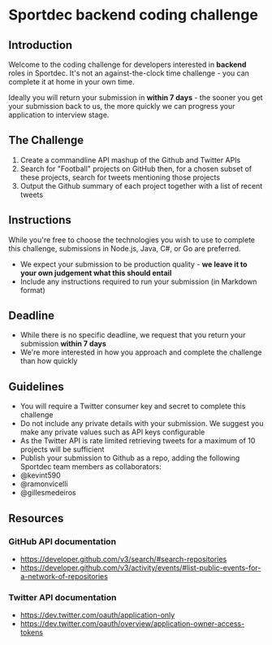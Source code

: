 # Sportdec backend coding challenge

## Introduction
Welcome to the coding challenge for developers interested in __backend__ roles in Sportdec. It's not an against-the-clock time challenge - you can complete it at home in your own time. 

Ideally you will return your submission in __within 7 days__ - the sooner you get your submission back to us, the more quickly we can progress your application to interview stage.

## The Challenge
1. Create a commandline API mashup of the Github and Twitter APIs
2. Search for "Football" projects on GitHub then, for a chosen subset of these projects, search for tweets mentioning those projects
3. Output the Github summary of each project together with a list of recent tweets

## Instructions
While you're free to choose the technologies you wish to use to complete this challenge, submissions in Node.js, Java, C#, or Go are preferred.

- We expect your submission to be production quality - __we leave it to your own judgement what this should entail__
- Include any instructions required to run your submission (in Markdown format)

## Deadline
- While there is no specific deadline, we request that you return your submission __within 7 days__
- We're more interested in how you approach and complete the challenge than how quickly

## Guidelines
- You will require a Twitter consumer key and secret to complete this challenge 
- Do not include any private details with your submission. We suggest you make any private values such as API keys configurable
- As the Twitter API is rate limited retrieving tweets for a maximum of 10 projects will be sufficient
- Publish your submission to Github as a repo, adding the following Sportdec team members as collaborators:
 - @kevint590
  - @ramonvicelli
  - @gillesmedeiros
  
## Resources
### GitHub API documentation
- https://developer.github.com/v3/search/#search-repositories
- https://developer.github.com/v3/activity/events/#list-public-events-for-a-network-of-repositories

### Twitter API documentation
- https://dev.twitter.com/oauth/application-only
- https://dev.twitter.com/oauth/overview/application-owner-access-tokens
